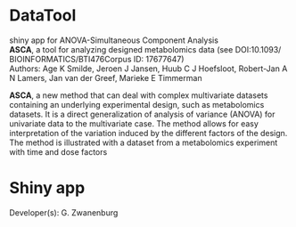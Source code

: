 # DataTool
shiny app for ANOVA-Simultaneous Component Analysis  
**ASCA**, a tool for analyzing designed metabolomics data (see DOI:10.1093/  BIOINFORMATICS/BTI476Corpus ID: 17677647)  
Authors: Age K Smilde, Jeroen J Jansen, Huub C J Hoefsloot, Robert-Jan A N Lamers, Jan van der Greef, Marieke E Timmerman

**ASCA**, a new method that can deal with complex multivariate datasets containing an underlying experimental design, such as metabolomics datasets. It is a direct generalization of analysis of variance (ANOVA) for univariate data to the multivariate case. The method allows for easy interpretation of the variation induced by the different factors of the design. The method is illustrated with a dataset from a metabolomics experiment with time and dose factors

# Shiny app
Developer(s): G. Zwanenburg

